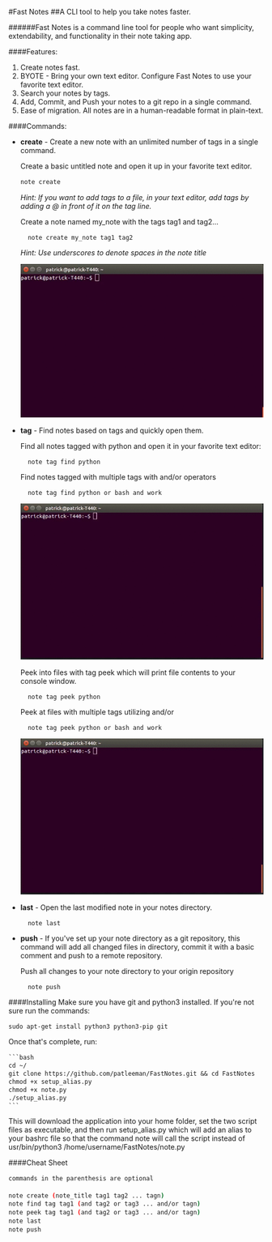 #Fast Notes
##A CLI tool to help you take notes faster.

######Fast Notes is a command line tool for people who want simplicity, extendability, and functionality in their note taking app.


####Features:
  1. Create notes fast.
  2. BYOTE - Bring your own text editor.  Configure Fast Notes to use your favorite text editor.
  3. Search your notes by tags.
  4. Add, Commit, and Push your notes to a git repo in a single command.
  5. Ease of migration.  All notes are in a human-readable format in plain-text.

####Commands:
* **create** - Create a new note with an unlimited number of tags in a single command.

    Create a basic untitled note and open it up in your favorite text editor.

    ```bash
    note create
    ```

    *Hint: If you want to add tags to a file, in your text editor, add tags by adding a @ in front of it on the tag line.*


    Create a note named my_note with the tags tag1 and tag2...

        note create my_note tag1 tag2


    *Hint: Use underscores to denote spaces in the note title*

    ![](/media/create_note.gif?raw=true)

* **tag** - Find notes based on tags and quickly open them.


    Find all notes tagged with python and open it in your favorite text editor:

        note tag find python

    Find notes tagged with multiple tags with and/or operators

        note tag find python or bash and work

    ![](/media/find_note.gif?raw=true)

    Peek into files with tag peek which will print file contents to your console window.

        note tag peek python

    Peek at files with multiple tags utilizing and/or

        note tag peek python or bash and work

    ![](/media/find_note_peek.gif?raw=true)

* **last** - Open the last modified note in your notes directory.

        note last


* **push** - If you've set up your note directory as a git repository, this command will add all changed files in directory, commit it with a basic comment and push to a remote repository.


    Push all changes to your note directory to your origin repository

        note push


####Installing
Make sure you have git and python3 installed.  If you're not sure run the commands:

    sudo apt-get install python3 python3-pip git

Once that's complete, run:

    ```bash
    cd ~/
    git clone https://github.com/patleeman/FastNotes.git && cd FastNotes
    chmod +x setup_alias.py
    chmod +x note.py
    ./setup_alias.py
    ```

This will download the application into your home folder, set the two script files as executable, and then run setup_alias.py which will add an alias to your bashrc file so that the command note will call the script instead of usr/bin/python3 /home/username/FastNotes/note.py


####Cheat Sheet

```bash
commands in the parenthesis are optional

note create (note_title tag1 tag2 ... tagn)
note find tag tag1 (and tag2 or tag3 ... and/or tagn)
note peek tag tag1 (and tag2 or tag3 ... and/or tagn)
note last
note push
```